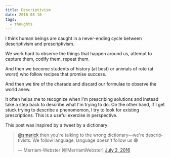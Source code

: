```yaml
---
title: Descriptivism
date: 2016-08-10
tags:
  - thoughts
---
```


I think human beings are caught in a never-ending cycle between descriptivism
and prescriptivism.

We work hard to observe the things that happen around us, attempt to capture
them, codify them, repeat them.

And then we become students of history (at best) or animals of rote (at worst)
who follow recipes that promise success.

And then we tire of the charade and discard our formulae to observe the world
anew.

It often helps me to recognize when I'm prescribing solutions and instead take
a step back to describe what I'm trying to do. On the other hand, if I get
stuck trying to describe a phenomemon, I try to look for existing prescriptions.
This is a useful exercise in perspective.

This post was inspired by a tweet by a dictionary:

<blockquote class="twitter-tweet" data-lang="en"><p lang="en" dir="ltr"><a href="https://twitter.com/smarick">@smarick</a> then you&#39;re talking to the wrong dictionary—we&#39;re descriptivists. We follow language, language doesn&#39;t follow us 😁</p>&mdash; Merriam-Webster (@MerriamWebster) <a href="https://twitter.com/MerriamWebster/status/749248017954377728">July 2, 2016</a></blockquote> <script async src="//platform.twitter.com/widgets.js" charset="utf-8"></script>

